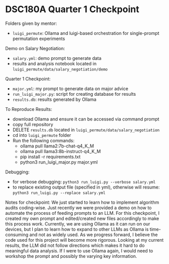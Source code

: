 # DSC180A Quarter 1 Checkpoint

Folders given by mentor:
- `luigi_permute`: Ollama and luigi-based orchestration for single-prompt permutation experiments

Demo on Salary Negotiation:
- `salary.yml`: demo prompt to generate data
-  results and analysis notebook located in `luigi_permute/data/salary_negotiation/demo`

Quarter 1 Checkpoint:

- `major.yml`: my prompt to generate data on major advice
- `run_luigi_major.py`: script for creating database for results
- `results.db`: results generated by Ollama

To Reproduce Results:
- download Ollama and ensure it can be accessed via command prompt
- copy full repository
- DELETE `results.db` located in `luigi_permute/data/salary_negotiation`
- cd into `luigi_permute` folder
- Run the following commands:
  - ollama pull llama2:7b-chat-q4_K_M
  - ollama pull llama3:8b-instruct-q4_K_M
  - pip install -r requirements.txt
  - python3 run_luigi_major.py major.yml


Debugging:
- for verbose debugging: `python3 run_luigi.py --verbose salary.yml`
- to replace existing output file (specified in yml), otherwise will resume: `python3 run_luigi.py --replace salary.yml`

Notes for checkpoint:
We just started to learn how to implement algorithm audits coding-wise. Just recently we were provided a demo on how to automate the process of feeding prompts to an LLM. For this checkpoint, I created my own prompt and edited/created new files accordingly to make this process work. Currently, we are using Ollama as it can run on our devices, but I plan to learn how to expand to other LLMs as Ollama is time-consuming and not as widely used. As we progress forward, I believe the code used for this project will become more rigorous. Looking at my current results, the LLM did not follow directions which makes it hard to do meaningful data analysis. If I were to use Ollama again, I would need to workshop the prompt and possibly the varying key information. 

